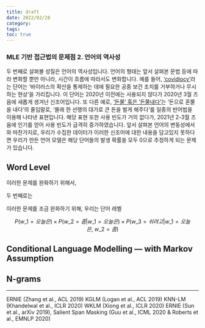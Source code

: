 ```yaml
---
title: draft
date: 2022/02/28
category:
tags:
toc: true
---
```


### MLE 기반 접근법의 문제점 2. 언어의 역사성
두 번째로 살펴볼 성질은 언어의 역사성입니다. 언어의 형태는 앞서 살펴본 문법 등에 따라 변화할 뿐만 아니라, 시간이 흐름에 따라서도 변화합니다. 예를 들어, [‘covidiocy’](https://trends.google.com/trends/explore?date=today%205-y&q=covidiocy)라는 단어는 ‘바이러스의 확산을 통제하는 데에 필요한 공중 보건 조치를 거부하거나 무시하는 현상’을 가리킵니다. 이 단어는 2020년 이전에는 사용되지 않다가 2020년 3월 즈음에 새롭게 생겨난 신조어입니다. 또 다른 예로, [‘돈쭐’ 혹은 ‘돈쭐내다’](https://trends.google.com/trends/explore?date=today%205-y&q=%EB%8F%88%EC%AD%90)는 ‘돈으로 혼쭐을 내다’의 줄임말로, ‘몰래 한 선행의 대가로 큰 돈을 벌게 해주다’를 일종의 반어법을 이용해 나타낸 표현입니다. 해당 표현 또한 사용 빈도가 거의 없다가, 2021년 2-3월 즈음에 인기를 얻어 사용 빈도가 급격히 증가하였습니다. 앞서 살펴본 언어의 변동성에서와 마찬가지로, 우리가 수집한 데이터가 이러한 신조어에 대한 내용을 담고있지 못하다면 우리가 만든 언어 모델은 해당 단어들의 발생 확률을 모두 0으로 추정하게 되는 문제가 있습니다.

## Word Level
이러한 문제를 완화하기 위해서,

두 번째로는

이러한 문제를 조금 완화하기 위해, 우리는 단어 레벨

$$ P(w\_1=오늘은) \times P(w\_2=좀|w\_1=오늘은) \times P(w\_3=쉬려고|w\_1=오늘은,\ w\_2=좀) $$

## Conditional Language Modelling — with Markov Assumption
## N-grams


---- 
ERNIE (Zhang et al., ACL 2019)
KGLM (Logan et al., ACL 2019)
KNN-LM (Khandelwal et al., ICLR 2020)
WKLM (Xiong et al., ICLR 2020)
ERNIE (Sun et al., arXiv 2019), Salient Span Masking (Guu et al., ICML 2020 & Roberts et al., EMNLP 2020)


